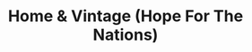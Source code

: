 ---
title: "Home & Vintage (Hope For The Nations)"
url: /huntingdon/home-and-vintage-hope-for-the-nations/
shop: charity
---
